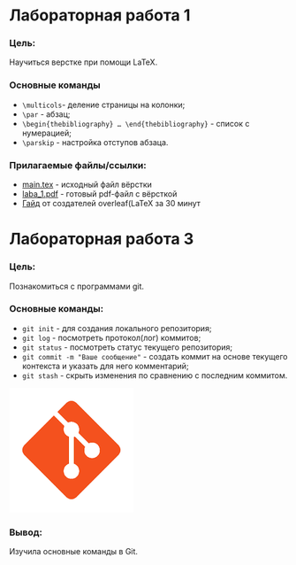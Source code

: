 # Лабораторная работа 1

### Цель:

Научиться верстке при помощи LaTeX.

### Основные команды

* `\multicols`- деление страницы на колонки;
* `\par` - абзац;
* `\begin{thebibliography} … \end{thebibliography}` - список с нумерацией;
* `\parskip` - настройка отступов абзаца.

### Прилагаемые файлы/ссылки:
* [main.tex](https://github.com/iis-42x70x/RPIIS/blob/%D0%92%D0%B5%D0%B3%D0%B5%D1%80%D0%B0_%D0%9C/sem1/lab3/main.tex) - исходный файл вёрстки
* [laba_1.pdf]( https://github.com/iis-42x70x/RPIIS/blob/%D0%92%D0%B5%D0%B3%D0%B5%D1%80%D0%B0_%D0%9C/sem1/lab3/laba_1.pdf) - готовый pdf-файл с вёрсткой
* [Гайд](https://www.overleaf.com/learn/latex/Learn_LaTeX_in_30_minutes) от создателей overleaf(LaTeX за 30 минут


# Лабораторная работа 3

### Цель:

Познакомиться с программами git.

### Основные команды:

* `git init` - для создания локального репозитория;
* `git log` - посмотреть протокол(лог) коммитов;
* `git status` - посмотреть статус текущего репозитория;
* `git commit -m "Ваше сообщение"` -  создать коммит на основе текущего контекста и указать для него комментарий;
* `git stash` - скрыть изменения по сравнению с последним коммитом.


![](images.png)


### Вывод:
Изучила основные команды в Git.




